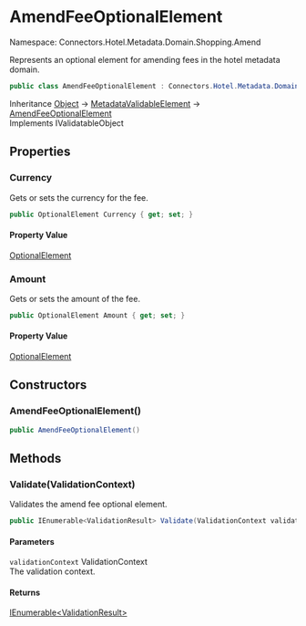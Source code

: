 # AmendFeeOptionalElement

Namespace: Connectors.Hotel.Metadata.Domain.Shopping.Amend

Represents an optional element for amending fees in the hotel metadata domain.

```csharp
public class AmendFeeOptionalElement : Connectors.Hotel.Metadata.Domain.Common.MetadataValidableElement, System.ComponentModel.DataAnnotations.IValidatableObject
```

Inheritance [Object](https://docs.microsoft.com/en-us/dotnet/api/system.object) → [MetadataValidableElement](./connectors.hotel.metadata.domain.common.metadatavalidableelement) → [AmendFeeOptionalElement](./connectors.hotel.metadata.domain.shopping.amend.amendfeeoptionalelement)<br />
Implements IValidatableObject

## Properties

### **Currency**

Gets or sets the currency for the fee.

```csharp
public OptionalElement Currency { get; set; }
```

#### Property Value

[OptionalElement](./connectors.hotel.metadata.domain.basetypes.optionalelement)<br />

### **Amount**

Gets or sets the amount of the fee.

```csharp
public OptionalElement Amount { get; set; }
```

#### Property Value

[OptionalElement](./connectors.hotel.metadata.domain.basetypes.optionalelement)<br />

## Constructors

### **AmendFeeOptionalElement()**

```csharp
public AmendFeeOptionalElement()
```

## Methods

### **Validate(ValidationContext)**

Validates the amend fee optional element.

```csharp
public IEnumerable<ValidationResult> Validate(ValidationContext validationContext)
```

#### Parameters

`validationContext` ValidationContext<br />
The validation context.

#### Returns

[IEnumerable\<ValidationResult\>](https://docs.microsoft.com/en-us/dotnet/api/system.collections.generic.ienumerable-1)<br />
